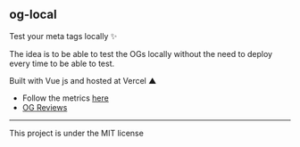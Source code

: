 ## og-local

Test your meta tags locally ✨

The idea is to be able to test the OGs locally without the need to deploy every time to be able to test.

Built with Vue js and hosted at Vercel ▲

- Follow the metrics <a href="https://pagespeed.web.dev/analysis/https-og-local-vercel-app/z0pypqlmer?form_factor=desktop">here</a>
- <a href="https://www.opengraph.xyz/url/https%3A%2F%2Fog-local.vercel.app%2F">OG Reviews</a>

---

This project is under the MIT license
